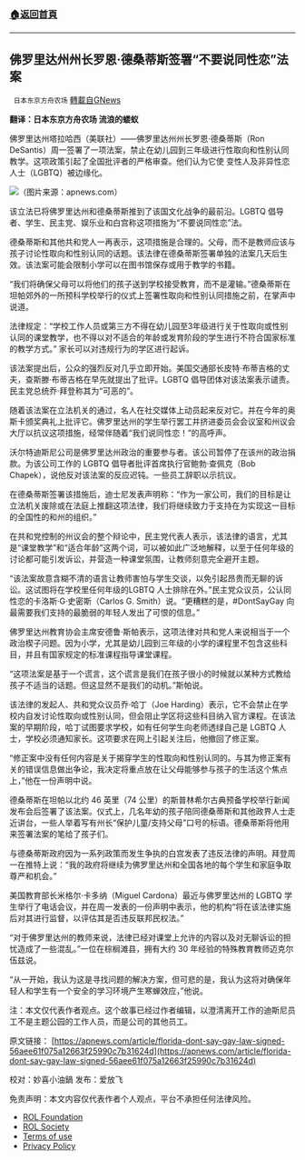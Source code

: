 ###  [:house:返回首頁](https://github.com/ourhimalayas/txt)
---


## 佛罗里达州州长罗恩·德桑蒂斯签署“不要说同性恋”法案
` 日本东京方舟农场` [轉載自GNews](https://gnews.org/zh-hans/2276169/)

**翻译：日本东京方舟农场  流浪的蝼蚁**

佛罗里达州塔拉哈西（美联社）——佛罗里达州州长罗恩·德桑蒂斯（Ron DeSantis）周一签署了一项法案，禁止在幼儿园到三年级进行性取向和性别认同教学。这项政策引起了全国批评者的严格审查。他们认为它使 变性人及非异性恋人士（LGBTQ）被边缘化。

![](https://assets.gnews.org/wp-content/uploads/2022/04/1-22.png)（图片来源：apnews.com）

该立法已将佛罗里达州和德桑蒂斯推到了该国文化战争的最前沿。LGBTQ 倡导者、学生、民主党、娱乐业和白宫称这项措施为“不要说同性恋”法。

德桑蒂斯和其他共和党人一再表示，这项措施是合理的。父母，而不是教师应该与孩子讨论性取向和性别认同的话题。该法律在德桑蒂斯签署单独的法案几天后生效。该法案可能会限制小学可以在图书馆保存或用于教学的书籍。

“我们将确保父母可以将他们的孩子送到学校接受教育，而不是灌输。”德桑蒂斯在坦帕郊外的一所预科学校举行的仪式上签署性取向和性别认同措施之前，在掌声中说道。

法律规定：“学校工作人员或第三方不得在幼儿园至3年级进行关于性取向或性别认同的课堂教学，也不得以对不适合的年龄或发育阶段的学生进行不符合国家标准的教学方式。” 家长可以对违规行为的学区进行起诉。

该法案提出后，公众的强烈反对几乎立即开始。美国交通部长皮特·布蒂吉格的丈夫，查斯滕·布蒂吉格在早先就提出了批评。LGBTQ 倡导团体对该法案表示谴责。民主党总统乔·拜登称其为“可恶的”。

随着该法案在立法机关的通过，名人在社交媒体上动员起来反对它。并在今年的奥斯卡颁奖典礼上批评它。佛罗里达州的学生举行罢工并挤进委员会会议室和州议会大厅以抗议这项措施，经常伴随着“我们说同性恋！”的高呼声。

沃尔特迪斯尼公司是佛罗里达州政治的重要参与者。该公司暂停了在该州的政治捐款。为该公司工作的 LGBTQ 倡导者批评首席执行官鲍勃·查佩克（Bob Chapek），说他反对该法案的反应迟钝。一些员工辞职以示抗议。

在德桑蒂斯签署该措施后，迪士尼发表声明称：“作为一家公司，我们的目标是让立法机关废除或在法庭上推翻这项法律，我们将继续致力于支持在为实现这一目标的全国性的和州的组织。”

在共和党控制的州议会的整个辩论中，民主党代表人表示，该法律的语言，尤其是“课堂教学”和“适合年龄”这两个词，可以被如此广泛地解释，以至于任何年级的讨论都可能引发诉讼，并营造一种课堂氛围，让教师刻意完全避开主题。

“该法案故意含糊不清的语言让教师害怕与学生交谈，以免引起昂贵而无聊的诉讼。这试图将在学校里任何年级的LGBTQ 人士排除在外。”民主党众议员，公认同性恋的卡洛斯·G·史密斯（Carlos G. Smith）说。“更糟糕的是，#DontSayGay 向最需要我们支持的最脆弱的年轻人发出了可恨的信息。”

佛罗里达州教育协会主席安德鲁·斯帕表示，这项法律对共和党人来说相当于一个政治楔子问题。因为小学，尤其是幼儿园到三年级的小学的课程里不包含这些科目，并且有国家规定的标准课程指导课堂课程。

“这项法案是基于一个谎言，这个谎言是我们在孩子很小的时候就以某种方式教给孩子不适当的话题。但这显然不是我们的动机。”斯帕说。

该法律的发起人、共和党众议员乔·哈丁（Joe Harding）表示，它不会禁止在学校内自发讨论性取向或性别认同，但会阻止学区将这些科目纳入官方课程。在该法案的早期阶段，哈丁试图要求学校，如有任何学生向老师透绿自己是 LGBTQ 人士，学校必须通知家长。这项要求在网上引起关注后，他撤回了修正案。

“修正案中没有任何内容是关于揭穿学生的性取向和性别认同的。与其为修正案有关的错误信息做出争论，我决定将重点放在让父母能够参与孩子的生活这个焦点上，”他在一份声明中说。

德桑蒂斯在坦帕以北约 46 英里（74 公里）的斯普林希尔古典预备学校举行新闻发布会后签署了该法案。仪式上，几名年幼的孩子陪同德桑蒂斯和其他政界人士走近讲台，一些人举着写有州长“保护儿童/支持父母”口号的标语。德桑蒂斯将他用来签署法案的笔给了孩子们。

与德桑蒂斯政府因为一系列政策而发生争执的白宫发表了违反法律的声明。拜登周一在推特上说：“我的政府将继续为佛罗里达州和全国各地的每个学生和家庭争取尊严和机会。”

美国教育部长米格尔·卡多纳（Miguel Cardona）最近与佛罗里达州的 LGBTQ 学生举行了电话会议，并在周一发表的一份声明中表示，他的机构“将在该法律实施后对其进行监督，以评估其是否违反联邦民权法。”

“对于佛罗里达州的教师来说，法律已经对课堂上允许的内容以及对无聊诉讼的担忧造成了一些混乱。”一位在棕榈滩县，拥有大约 30 年经验的特殊教育教师迈克尔伍兹说。

“从一开始，我认为这是寻找问题的解决方案，但可悲的是，我认为这将对确保年轻人和学生有一个安全的学习环境产生寒蝉效应，”他说。

注：本文仅代表作者观点。这个故事已经过作者编辑，以澄清离开工作的迪斯尼员工不是主题公园的工作人员，而是公司的其他员工。

原文链接：
[https://apnews.com/article/florida-dont-say-gay-law-signed-56aee61f075a12663f25990c7b31624d](https://apnews.com/article/florida-dont-say-gay-law-signed-56aee61f075a12663f25990c7b31624d)

校对：妙喜小油鍋
发布：爱放飞

 

免责声明：本文内容仅代表作者个人观点，平台不承担任何法律风险。

- [ROL Foundation](https://rolfoundation.org/)
- [ROL Society](https://rolsociety.org/)
- [Terms of use](https://gnews.org/terms-of-use-3/)
- [Privacy Policy](https://gnews.org/privacy-policy/)
